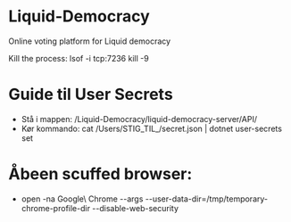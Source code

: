 # Liquid-Democracy
Online voting platform for Liquid democracy 

Kill the process:
lsof -i tcp:7236 
kill -9 <PID>



# Guide til User Secrets
- Stå i mappen: /Liquid-Democracy/liquid-democracy-server/API/
- Kør kommando: cat /Users/STIG_TIL_/secret.json | dotnet user-secrets set



# Åbeen scuffed browser:
- open -na Google\ Chrome --args --user-data-dir=/tmp/temporary-chrome-profile-dir --disable-web-security
